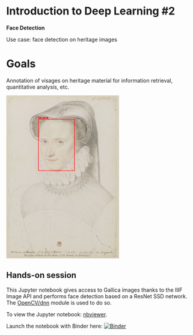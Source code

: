 # Introduction to Deep Learning #2
**Face Detection**

Use case: face detection on heritage images 

# Goals 
Annotation of visages on heritage material for information retrieval, quantitative analysis, etc.

![Face detection](https://github.com/altomator/Introduction_to_Deep_Learning-2-Face_Detection/blob/main/images/visage.png)

## Hands-on session 
This Jupyter notebook gives access to Gallica images thanks to the IIIF Image API and performs face detection based on a ResNet SSD network. 
The [OpenCV/dnn](https://www.pyimagesearch.com/2018/02/26/face-detection-with-opencv-and-deep-learning/) module is used to do so.

To view the Jupyter notebook: [nbviewer](https://nbviewer.jupyter.org/github/altomator/Introduction_to_Deep_Learning-2-Face_Detection/blob/main/binder/faces-detection-with-dnn.ipynb).

Launch the notebook with Binder here:
[![Binder](https://mybinder.org/badge_logo.svg)](https://mybinder.org/v2/gh/altomator/Introduction_to_Deep_Learning-2-Face_Detection/HEAD?filepath=https%3A%2F%2Fgithub.com%2Faltomator%2FIntroduction_to_Deep_Learning-2-Face_Detection%2Fblob%2Fmain%2Fbinder%2Ffaces-detection-with-dnn.ipynb)
